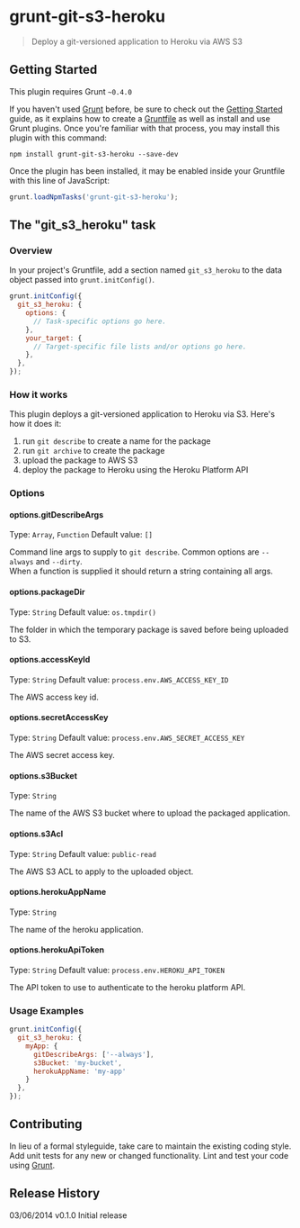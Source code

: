 # grunt-git-s3-heroku

> Deploy a git-versioned application to Heroku via AWS S3

## Getting Started
This plugin requires Grunt `~0.4.0`

If you haven't used [Grunt](http://gruntjs.com/) before, be sure to check out the [Getting Started](http://gruntjs.com/getting-started) guide, as it explains how to create a [Gruntfile](http://gruntjs.com/sample-gruntfile) as well as install and use Grunt plugins. Once you're familiar with that process, you may install this plugin with this command:

```shell
npm install grunt-git-s3-heroku --save-dev
```

Once the plugin has been installed, it may be enabled inside your Gruntfile with this line of JavaScript:

```js
grunt.loadNpmTasks('grunt-git-s3-heroku');
```

## The "git_s3_heroku" task

### Overview
In your project's Gruntfile, add a section named `git_s3_heroku` to the data object passed into `grunt.initConfig()`.

```js
grunt.initConfig({
  git_s3_heroku: {
    options: {
      // Task-specific options go here.
    },
    your_target: {
      // Target-specific file lists and/or options go here.
    },
  },
});
```

### How it works

This plugin deploys a git-versioned application to Heroku via S3. Here's how it does it:

1. run `git describe` to create a name for the package
2. run `git archive` to create the package
3. upload the package to AWS S3
4. deploy the package to Heroku using the Heroku Platform API

### Options

#### options.gitDescribeArgs
Type: `Array`, `Function`
Default value: `[]`

Command line args to supply to `git describe`. Common options are `--always` and `--dirty`.  
When a function is supplied it should return a string containing all args.

#### options.packageDir
Type: `String`
Default value: `os.tmpdir()`

The folder in which the temporary package is saved before being uploaded to S3.

#### options.accessKeyId
Type: `String`
Default value: `process.env.AWS_ACCESS_KEY_ID`

The AWS access key id.

#### options.secretAccessKey
Type: `String`
Default value: `process.env.AWS_SECRET_ACCESS_KEY`

The AWS secret access key.

#### options.s3Bucket
Type: `String`

The name of the AWS S3 bucket where to upload the packaged application.

#### options.s3Acl
Type: `String`
Default value: `public-read`

The AWS S3 ACL to apply to the uploaded object.

#### options.herokuAppName
Type: `String`

The name of the heroku application.

#### options.herokuApiToken
Type: `String`
Default value: `process.env.HEROKU_API_TOKEN`

The API token to use to authenticate to the heroku platform API.

### Usage Examples

```js
grunt.initConfig({
  git_s3_heroku: {
    myApp: {
      gitDescribeArgs: ['--always'],
      s3Bucket: 'my-bucket',
      herokuAppName: 'my-app'
    }
  },
});
```

## Contributing
In lieu of a formal styleguide, take care to maintain the existing coding style. Add unit tests for any new or changed functionality. Lint and test your code using [Grunt](http://gruntjs.com/).

## Release History
03/06/2014    v0.1.0    Initial release
